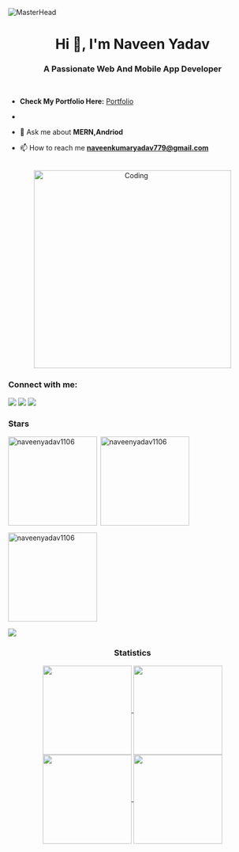 ![MasterHead](https://mir-s3-cdn-cf.behance.net/project_modules/1400/6c0f9b95746151.5e9ecde69599e.gif) 
<h1 align="center">Hi 👋, I'm Naveen Yadav</h1>
<h3 align="center">A Passionate Web And Mobile App Developer</h3>
<br>

- **Check My Portfolio Here:** [Portfolio](https://naveen-yadav-portfolio.netlify.app)
- 
- 💬 Ask me about **MERN,Andriod**

- 📫 How to reach me **naveenkumaryadav779@gmail.com**
<br>
<div align="center">
<img align="center" alt="Coding" width="400" src="https://cdn.dribbble.com/users/1162077/screenshots/3848914/programmer.gif">
</div>

<h3 align="left">Connect with me:</h3>
<div> <a href="https://www.linkedin.com/in/naveen-yadav11" target="_blank"><img src="https://img.shields.io/badge/LinkedIn-0077B5?style=for-the-badge&logo=linkedin&logoColor=white" target="_blank"></a>
<a href="https://github.com/naveenyadav1106" target="_blank"><img src="https://img.shields.io/badge/GitHub-100000?style=for-the-badge&logo=github&logoColor=white" target="_blank"></a>
<a href = "mailto:naveenkumaryadav779@gmail.com"><img src="https://img.shields.io/badge/-Gmail-%23333?style=for-the-badge&logo=gmail&logoColor=white" target="_blank"></a>
</div>

<h3 align="left">Stars</h3>
<img align="left" height="180em" src="https://github-readme-stats.vercel.app/api/top-langs/?username=naveenyadav1106&langs_count=8&theme=radical" alt=naveenyadav1106 />

<p>&nbsp;<img align="center" height="180em" src="https://github-readme-stats.vercel.app/api?username=naveenyadav1106&show_icons=true&locale=en&theme=radical" alt="naveenyadav1106" /></p>

<p><img align="center" height="180em" src="https://github-readme-streak-stats.herokuapp.com/?user=naveenyadav1106&theme=radical" alt="naveenyadav1106" /></p>

<img src="https://user-images.githubusercontent.com/73097560/115834477-dbab4500-a447-11eb-908a-139a6edaec5c.gif"><h3 align="center">Statistics</h3>
<div align="center">
<a href="https://github.com/naveenyadav1106">
<img align="center" src="http://github-profile-summary-cards.vercel.app/api/cards/stats?username=naveenyadav1106&theme=2077" height="180em" />
<img align="center" src="http://github-profile-summary-cards.vercel.app/api/cards/most-commit-language?username=naveenyadav1106&theme=2077" height="180em" />
<img align="center" src="http://github-profile-summary-cards.vercel.app/api/cards/repos-per-language?username=naveenyadav1106&theme=2077" height="180em" />
<img align="center" src="http://github-profile-summary-cards.vercel.app/api/cards/profile-details?username=naveenyadav1106&theme=2077" height="180em" />
</div>
